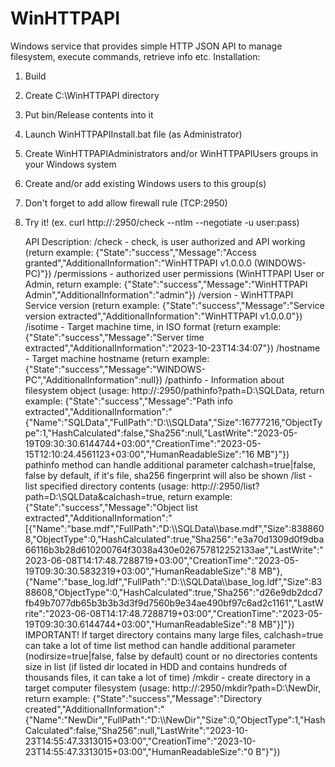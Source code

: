 # WinHTTPAPI
Windows service that provides simple HTTP JSON API to manage filesystem, execute commands, retrieve info etc.
Installation:
1) Build
2) Create C:\WinHTTPAPI directory
3) Put bin/Release contents into it
4) Launch WinHTTPAPIInstall.bat file (as Administrator)
5) Create WinHTTPAPIAdministrators and/or WinHTTPAPIUsers groups in your Windows system
6) Create and/or add existing Windows users to this group(s)
7) Don't forget to add allow firewall rule (TCP:2950)
8) Try it! (ex. curl http://<target machine>:2950/check --ntlm --negotiate -u user:pass)

   API Description:
   /check - check, is user authorized and API working (return example: {"State":"success","Message":"Access granted","AdditionalInformation":"WinHTTPAPI v1.0.0.0 (WINDOWS-PC)"})
   /permissions - authorized user permissions (WinHTTPAPI User or Admin, return example: {"State":"success","Message":"WinHTTPAPI Admin","AdditionalInformation":"admin"})
   /version - WinHTTPAPI Service version (return example: {"State":"success","Message":"Service version extracted","AdditionalInformation":"WinHTTPAPI v1.0.0.0"})
   /isotime - Target machine time, in ISO format (return example: {"State":"success","Message":"Server time extracted","AdditionalInformation":"2023-10-23T14:34:07"})
   /hostname - Target machine hostname (return example: {"State":"success","Message":"WINDOWS-PC","AdditionalInformation":null})
   /pathinfo - Information about filesystem object (usage: http://<target machine>:2950/pathinfo?path=D:\SQLData, return example: {"State":"success","Message":"Path info extracted","AdditionalInformation":"{\"Name\":\"SQLData\",\"FullPath\":\"D:\\\\SQLData\",\"Size\":16777216,\"ObjectType\":1,\"HashCalculated\":false,\"Sha256\":null,\"LastWrite\":\"2023-05-19T09:30:30.6144744+03:00\",\"CreationTime\":\"2023-05-15T12:10:24.4561123+03:00\",\"HumanReadableSize\":\"16 MB\"}"})
   pathinfo method can handle additional parameter calchash=true|false, false by default, if it's file, sha256 fingerprint will also be shown
   /list - list specified directory contents (usage: http://<target machine>:2950/list?path=D:\SQLData&calchash=true, return example: {"State":"success","Message":"Object list extracted","AdditionalInformation":"[{\"Name\":\"base.mdf\",\"FullPath\":\"D:\\\\SQLData\\\\base.mdf\",\"Size\":8388608,\"ObjectType\":0,\"HashCalculated\":true,\"Sha256\":\"e3a70d1309d0f9dba66116b3b28d610200764f3038a430e026757812252133ae\",\"LastWrite\":\"2023-06-08T14:17:48.7288719+03:00\",\"CreationTime\":\"2023-05-19T09:30:30.5832319+03:00\",\"HumanReadableSize\":\"8 MB\"},{\"Name\":\"base_log.ldf\",\"FullPath\":\"D:\\\\SQLData\\\\base_log.ldf\",\"Size\":8388608,\"ObjectType\":0,\"HashCalculated\":true,\"Sha256\":\"d26e9db2dcd7fb49b7077db65b3b3b3d3f9d7560b9e34ae490bf97c6ad2c1161\",\"LastWrite\":\"2023-06-08T14:17:48.7288719+03:00\",\"CreationTime\":\"2023-05-19T09:30:30.6144744+03:00\",\"HumanReadableSize\":\"8 MB\"}]"})
   IMPORTANT! If target directory contains many large files, calchash=true can take a lot of time
   list method can handle additional parameter (nodirsize=true|false, false by default) count or no directories contents size in list (if listed dir located in HDD and contains hundreds of thousands files, it can take a lot of time)
   /mkdir - create directory in a target computer filesystem (usage: http://<target machine>:2950/mkdir?path=D:\NewDir, return example: {"State":"success","Message":"Directory created","AdditionalInformation":"{\"Name\":\"NewDir\",\"FullPath\":\"D:\\\\NewDir\",\"Size\":0,\"ObjectType\":1,\"HashCalculated\":false,\"Sha256\":null,\"LastWrite\":\"2023-10-23T14:55:47.3313015+03:00\",\"CreationTime\":\"2023-10-23T14:55:47.3313015+03:00\",\"HumanReadableSize\":\"0 B\"}"})
   
